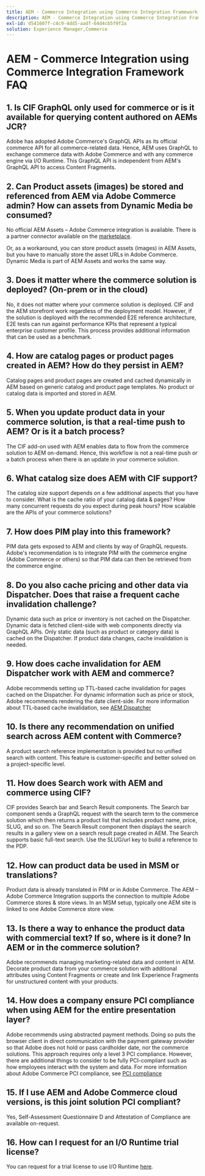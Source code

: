 ```yaml
---
title: AEM - Commerce Integration using Commerce Integration Framework FAQ
description: AEM - Commerce Integration using Commerce Integration Framework FAQ
exl-id: d541607f-c4c9-4dd5-aadf-64d4cb5f9f2a
solution: Experience Manager,Commerce
---
```

# AEM - Commerce Integration using Commerce Integration Framework FAQ

## 1. Is CIF GraphQL only used for commerce or is it available for querying content authored on AEMs JCR?

Adobe has adopted Adobe Commerce's GraphQL APIs as its official commerce API for all commerce-related data. Hence, AEM uses GraphQL to exchange commerce data with Adobe Commerce and with any commerce engine via I/O Runtime. This GraphQL API is independent from AEM's GraphQL API to access Content Fragments.

## 2. Can Product assets (images) be stored and referenced from AEM via Adobe Commerce admin? How can assets from Dynamic Media be consumed?

No official AEM Assets &ndash; Adobe Commerce integration is available. There is a partner connector available on the [marketplace](https://marketplace.magento.com/partner/bounteous_ecomm).

Or, as a workaround, you can store product assets (images) in AEM Assets, but you have to manually store the asset URLs in Adobe Commerce. Dynamic Media is part of AEM Assets and works the same way.

## 3. Does it matter where the commerce solution is deployed? (On-prem or in the cloud)

No, it does not matter where your commerce solution is deployed. CIF and the AEM storefront work regardless of the deployment model. However, if the solution is deployed with the recommended E2E reference architecture, E2E tests can run against performance KPIs that represent a typical enterprise customer profile. This process provides additional information that can be used as a benchmark.

## 4. How are catalog pages or product pages created in AEM? How do they persist in AEM?

Catalog pages and product pages are created and cached dynamically in AEM based on generic catalog and product page templates. No product or catalog data is imported and stored in AEM.

## 5. When you update product data in your commerce solution, is that a real-time push to AEM? Or is it a batch process?

The CIF add-on used with AEM enables data to flow from the commerce solution to AEM on-demand. Hence, this workflow is not a real-time push or a batch process when there is an update in your commerce solution.

## 6. What catalog size does AEM with CIF support?

The catalog size support depends on a few additional aspects that you have to consider. What is the cache ratio of your catalog data & pages? How many concurrent requests do you expect during peak hours? How scalable are the APIs of your commerce solutions?

## 7. How does PIM play into this framework?

PIM data gets exposed to AEM and clients by way of GraphQL requests. Adobe's recommendation is to integrate PIM with the commerce engine (Adobe Commerce or others) so that PIM data can then be retrieved from the commerce engine.

## 8. Do you also cache pricing and other data via Dispatcher. Does that raise a frequent cache invalidation challenge?

Dynamic data such as price or inventory is not cached on the Dispatcher. Dynamic data is fetched client-side with web components directly via GraphQL APIs. Only static data (such as product or category data) is cached on the Dispatcher. If product data changes, cache invalidation is needed.

## 9. How does cache invalidation for AEM Dispatcher work with AEM and commerce?

Adobe recommends setting up TTL-based cache invalidation for pages cached on the Dispatcher. For dynamic information such as price or stock, Adobe recommends rendering the date client-side. For more information about TTL-based cache invalidation, see [AEM Dispatcher](https://experienceleague.adobe.com/docs/experience-cloud-kcs/kbarticles/KA-17458.html)

## 10. Is there any recommendation on unified search across AEM content with Commerce?

A product search reference implementation is provided but no unified search with content. This feature is customer-specific and better solved on a project-specific level.

## 11. How does Search work with AEM and commerce using CIF?

CIF provides Search bar and Search Result components. The Search bar component sends a GraphQL request with the search term to the commerce solution which then returns a product list that includes product name, price, SLUG, and so on. The Search Result component then displays the search results in a gallery view on a search result page created in AEM. The Search supports basic full-text search. Use the SLUG/url key to build a reference to the PDP.

## 12. How can product data be used in MSM or translations?

Product data is already translated in PIM or in Adobe Commerce. The AEM – Adobe Commerce Integration supports the connection to multiple Adobe Commerce stores & store views. In an MSM setup, typically one AEM site is linked to one Adobe Commerce store view.

## 13. Is there a way to enhance the product data with commercial text? If so, where is it done? In AEM or in the commerce solution?

Adobe recommends managing marketing-related data and content in AEM. Decorate product data from your commerce solution with additional attributes using Content Fragments or create and link Experience Fragments for unstructured content with your products.

## 14. How does a company ensure PCI compliance when using AEM for the entire presentation layer?

Adobe recommends using abstracted payment methods. Doing so puts the browser client in direct communication with the payment gateway provider so that Adobe does not hold or pass cardholder date, nor the commerce solutions. This approach requires only a level 3 PCI compliance. However, there are additional things to consider to be fully PCI-compliant such as how employees interact with the system and data. For more information about Adobe Commerce PCI compliance, see [PCI compliance](https://business.adobe.com/products/magento/pci-compliance.html)

## 15. If I use AEM and Adobe Commerce cloud versions, is this joint solution PCI compliant?

Yes, Self-Assessment Questionnaire D and Attestation of Compliance are available on-request.

## 16. How can I request for an I/O Runtime trial license?

You can request for a trial license to use I/O Runtime [here](https://adobeio.typeform.com/to/obqgRm).
